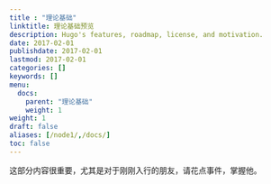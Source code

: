 ```yaml
---
title : "理论基础"
linktitle: 理论基础预览
description: Hugo's features, roadmap, license, and motivation.
date: 2017-02-01
publishdate: 2017-02-01
lastmod: 2017-02-01
categories: []
keywords: []
menu:
  docs:
    parent: "理论基础"
    weight: 1
weight: 1
draft: false
aliases: [/node1/,/docs/]
toc: false
---
```


这部分内容很重要，尤其是对于刚刚入行的朋友，请花点事件，掌握他。